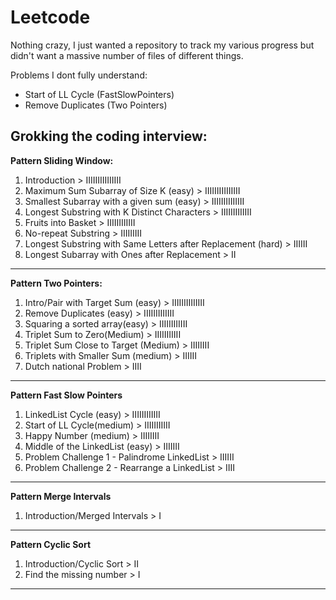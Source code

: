 # Leetcode

Nothing crazy, I just wanted a repository to track my various progress but didn't want a massive number of files of different things.

Problems I dont fully understand:

- Start of LL Cycle (FastSlowPointers)
- Remove Duplicates (Two Pointers)

## Grokking the coding interview:

**Pattern Sliding Window:**

1. Introduction > IIIIIIIIIIIIIII
2. Maximum Sum Subarray of Size K (easy) > IIIIIIIIIIIIIII
3. Smallest Subarray with a given sum (easy) > IIIIIIIIIIIIII
4. Longest Substring with K Distinct Characters > IIIIIIIIIIIII
5. Fruits into Basket > IIIIIIIIIIII
6. No-repeat Substring > IIIIIIIII
7. Longest Substring with Same Letters after Replacement (hard) > IIIIII
8. Longest Subarray with Ones after Replacement > II

---

**Pattern Two Pointers:**

1. Intro/Pair with Target Sum (easy) > IIIIIIIIIIIIII
2. Remove Duplicates (easy) > IIIIIIIIIIIII
3. Squaring a sorted array(easy) > IIIIIIIIIIII
4. Triplet Sum to Zero(Medium) > IIIIIIIIIII
5. Triplet Sum Close to Target (Medium) > IIIIIIII
6. Triplets with Smaller Sum (medium) > IIIIII
7. Dutch national Problem > IIII

---

**Pattern Fast Slow Pointers**

1. LinkedList Cycle (easy) > IIIIIIIIIIII
2. Start of LL Cycle(medium) > IIIIIIIIIII
3. Happy Number (medium) > IIIIIIII
4. Middle of the LinkedList (easy) > IIIIIII
5. Problem Challenge 1 - Palindrome LinkedList > IIIIII
6. Problem Challenge 2 - Rearrange a LinkedList > IIII

---

**Pattern Merge Intervals**

1. Introduction/Merged Intervals > I

---

**Pattern Cyclic Sort**

1. Introduction/Cyclic Sort > II
2. Find the missing number > I

---
